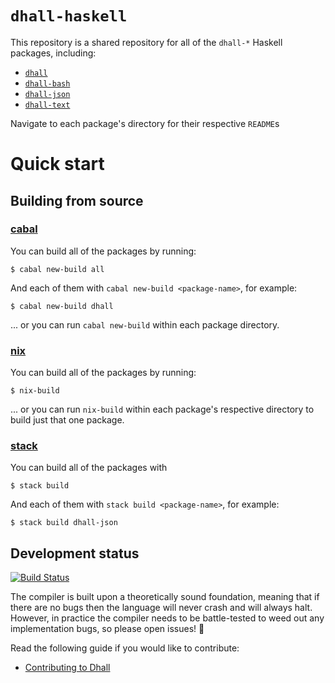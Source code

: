 # `dhall-haskell`

This repository is a shared repository for all of the `dhall-*` Haskell
packages, including:

* [`dhall`](./dhall)
* [`dhall-bash`](./dhall-bash)
* [`dhall-json`](./dhall-json)
* [`dhall-text`](./dhall-text)

Navigate to each package's directory for their respective `README`s

# Quick start

## Building from source

### [cabal](https://www.haskell.org/cabal)

You can build all of the packages by running:

```console
$ cabal new-build all
```

And each of them with `cabal new-build <package-name>`, for example:

```console
$ cabal new-build dhall
```

... or you can run `cabal new-build` within each package directory.

### [nix](https://nixos.org/nix/)

You can build all of the packages by running:

```console
$ nix-build
```

... or you can run `nix-build` within each package's respective directory to
build just that one package.

### [stack](https://docs.haskellstack.org)

You can build all of the packages with

```console
$ stack build
```

And each of them with `stack build <package-name>`, for example:

```console
$ stack build dhall-json
```


## Development status

[![Build Status](https://travis-ci.org/dhall-lang/dhall-haskell.png)](https://travis-ci.org/dhall-lang/dhall-haskell)

The compiler is built upon a theoretically sound foundation, meaning that if
there are no bugs then the language will never crash and will always halt.
However, in practice the compiler needs to be battle-tested to weed out any
implementation bugs, so please open issues! 🙂

Read the following guide if you would like to contribute:

* [Contributing to Dhall](https://github.com/dhall-lang/dhall-lang/blob/master/.github/CONTRIBUTING.md)
